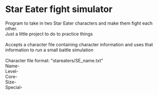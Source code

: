 # Star Eater fight simulator
Program to take in two Star Eater characters and make them fight each other. 
<br>
Just a little project to do to practice things
<br><br>
Accepts a character file containing character information and uses that information to run a small battle simulation
<br><br>
Character file format: "stareaters/SE_name.txt"<br>
Name-<br>
Level-<br>
Core-<br>
Size-<br>
Special-<br>